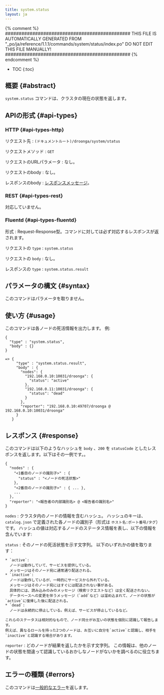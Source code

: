 ```yaml
---
title: system.status
layout: ja
---
```


{% comment %}
##############################################
  THIS FILE IS AUTOMATICALLY GENERATED FROM
  "_po/ja/reference/1.1.1/commands/system/status/index.po"
  DO NOT EDIT THIS FILE MANUALLY!
##############################################
{% endcomment %}


* TOC
{:toc}

## 概要 {#abstract}

`system.status` コマンドは、クラスタの現在の状態を返します。

## APIの形式 {#api-types}

### HTTP {#api-types-http}

リクエスト先
: `(ドキュメントルート)/droonga/system/status`

リクエストメソッド
: `GET`

リクエストのURLパラメータ
: なし。

リクエストのbody
: なし。

レスポンスのbody
: [レスポンスメッセージ](#response)。

### REST {#api-types-rest}

対応していません。

### Fluentd {#api-types-fluentd}

形式
: Request-Response型。コマンドに対しては必ず対応するレスポンスが返されます。

リクエストの `type`
: `system.status`

リクエストの `body`
: なし。

レスポンスの `type`
: `system.status.result`

## パラメータの構文 {#syntax}

このコマンドはパラメータを取りません。

## 使い方 {#usage}

このコマンドは各ノードの死活情報を出力します。
例:

    {
      "type" : "system.status",
      "body" : {}
    }
    
    => {
         "type" : "system.status.result",
         "body" : {
           "nodes": {
             "192.168.0.10:10031/droonga": {
               "status": "active"
             },
             "192.168.0.11:10031/droonga": {
               "status": "dead"
             }
           },
           "reporter": "192.168.0.10:49707/droonga @ 192.168.0.10:10031/droonga"
         }
       }


## レスポンス {#response}

このコマンドは以下のようなハッシュを `body` 、`200` を `statusCode` としたレスポンスを返します。以下はその一例です。。

    {
      "nodes" : {
        "<1番目のノードの識別子>" : {
          "status" : "<ノードの死活状態>"
        },
        "<2番目のノードの識別子>" : { ... },
        ...
      },
      "reporter": "<報告者の内部識別名> @ <報告者の識別名>"
    }

`nodes`
: クラスタ内のノードの情報を含むハッシュ。
  ハッシュのキーは、`catalog.json` で定義された各ノードの識別子（形式は `ホスト名:ポート番号/タグ`）です。
  ハッシュの値は対応するノードのステータス情報を表し、以下の情報を含んでいます:
  
  `status`
  : そのノードの死活状態を示す文字列。
    以下のいずれかの値を取ります：
    
    * `active`:
      ノードは動作していて、サービスを提供している。
      メッセージはそのノード宛に通常通り配送される。
    * `inactive`:
      ノードは動作しているが、一時的にサービスから外れている。
      メッセージはそのノード宛にはすぐには配送されない事がある。
      具体的には、読み込みのみのメッセージ（検索リクエストなど）は全く配送されない。
      データベースへの変更を伴うメッセージ（`add`など）は溜め込まれて、ノードの状態が`active`に復帰した後に配送される。
    * `dead`:
      ノードは永続的に停止している。例えば、サービスが停止しているなど。
    
    これらのステータスは相対的なもので、ノード同士がお互いの状態を個別に認識して報告します。
    例えば、異なるロールを持った2つのノードは、お互いに自分を`active`と認識し、相手を`inactive`と認識する場合があります。

`reporter`
: どのノードが結果を返したかを示す文字列。
  この情報は、他のノードの状態を間違って認識しているおかしなノードがないかを調べるのに役立ちます。

## エラーの種類 {#errors}

このコマンドは[一般的なエラー](/reference/message/#error)を返します。
